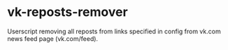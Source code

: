 # vk-reposts-remover
Userscript removing all reposts from links specified in config from vk.com news feed page (vk.com/feed). 
